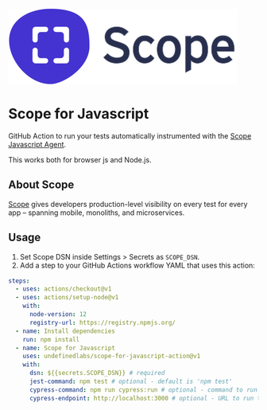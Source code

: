 ![logo](scope_logo.svg)

# Scope for Javascript

GitHub Action to run your tests automatically instrumented with the [Scope Javascript Agent](http://home.undefinedlabs.com/goto/javascript-agent).

This works both for browser js and Node.js.

## About Scope

[Scope](https://scope.dev) gives developers production-level visibility on every test for every app – spanning mobile, monoliths, and microservices.

## Usage

1. Set Scope DSN inside Settings > Secrets as `SCOPE_DSN`.
2. Add a step to your GitHub Actions workflow YAML that uses this action:

```yml
steps:
  - uses: actions/checkout@v1
  - uses: actions/setup-node@v1
    with:
      node-version: 12
      registry-url: https://registry.npmjs.org/
  - name: Install dependencies
    run: npm install
  - name: Scope for Javascript
    uses: undefinedlabs/scope-for-javascript-action@v1
    with:
      dsn: ${{secrets.SCOPE_DSN}} # required
      jest-command: npm test # optional - default is 'npm test'
      cypress-command: npm run cypress:run # optional - command to run cypress tests if your repository includes them
      cypress-endpoint: http://localhost:3000 # optional - URL to run the cypress tests against
```
